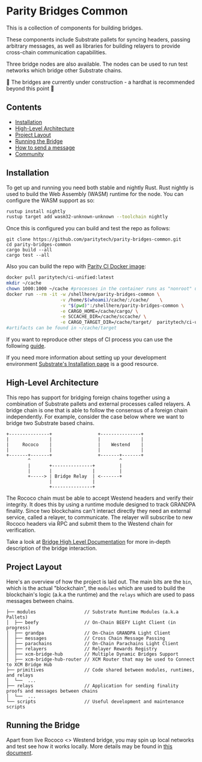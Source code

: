 # Parity Bridges Common

This is a collection of components for building bridges.

These components include Substrate pallets for syncing headers, passing arbitrary messages, as well as libraries for
building relayers to provide cross-chain communication capabilities.

Three bridge nodes are also available. The nodes can be used to run test networks which bridge other Substrate chains.

🚧 The bridges are currently under construction - a hardhat is recommended beyond this point 🚧

## Contents

- [Installation](#installation)
- [High-Level Architecture](#high-level-architecture)
- [Project Layout](#project-layout)
- [Running the Bridge](#running-the-bridge)
- [How to send a message](#how-to-send-a-message)
- [Community](#community)

## Installation

To get up and running you need both stable and nightly Rust. Rust nightly is used to build the Web Assembly (WASM)
runtime for the node. You can configure the WASM support as so:

```bash
rustup install nightly
rustup target add wasm32-unknown-unknown --toolchain nightly
```

Once this is configured you can build and test the repo as follows:

```
git clone https://github.com/paritytech/parity-bridges-common.git
cd parity-bridges-common
cargo build --all
cargo test --all
```

Also you can build the repo with [Parity CI Docker
image](https://github.com/paritytech/scripts/tree/master/dockerfiles/ci-unified):

```bash
docker pull paritytech/ci-unified:latest
mkdir ~/cache
chown 1000:1000 ~/cache #processes in the container runs as "nonroot" user with UID 1000
docker run --rm -it -w /shellhere/parity-bridges-common \
                    -v /home/$(whoami)/cache/:/cache/    \
                    -v "$(pwd)":/shellhere/parity-bridges-common \
                    -e CARGO_HOME=/cache/cargo/ \
                    -e SCCACHE_DIR=/cache/sccache/ \
                    -e CARGO_TARGET_DIR=/cache/target/  paritytech/ci-unified:latest cargo build --all
#artifacts can be found in ~/cache/target
```

If you want to reproduce other steps of CI process you can use the following
[guide](https://github.com/paritytech/scripts#reproduce-ci-locally).

If you need more information about setting up your development environment [Substrate's Installation
page](https://docs.substrate.io/main-docs/install/) is a good resource.

## High-Level Architecture

This repo has support for bridging foreign chains together using a combination of Substrate pallets and external
processes called relayers. A bridge chain is one that is able to follow the consensus of a foreign chain independently.
For example, consider the case below where we want to bridge two Substrate based chains.

```
+---------------+                 +---------------+
|               |                 |               |
|     Rococo    |                 |    Westend    |
|               |                 |               |
+-------+-------+                 +-------+-------+
        ^                                 ^
        |       +---------------+         |
        |       |               |         |
        +-----> | Bridge Relay  | <-------+
                |               |
                +---------------+
```

The Rococo chain must be able to accept Westend headers and verify their integrity. It does this by using a runtime
module designed to track GRANDPA finality. Since two blockchains can't interact directly they need an external service,
called a relayer, to communicate. The relayer will subscribe to new Rococo headers via RPC and submit them to the Westend
chain for verification.

Take a look at [Bridge High Level Documentation](./docs/high-level-overview.md) for more in-depth description of the
bridge interaction.

## Project Layout

Here's an overview of how the project is laid out. The main bits are the `bin`, which is the actual "blockchain", the
`modules` which are used to build the blockchain's logic (a.k.a the runtime) and the `relays` which are used to pass
messages between chains.

```
├── modules                  // Substrate Runtime Modules (a.k.a Pallets)
│  ├── beefy                 // On-Chain BEEFY Light Client (in progress)
│  ├── grandpa               // On-Chain GRANDPA Light Client
│  ├── messages              // Cross Chain Message Passing
│  ├── parachains            // On-Chain Parachains Light Client
│  ├── relayers              // Relayer Rewards Registry
│  ├── xcm-bridge-hub        // Multiple Dynamic Bridges Support
│  ├── xcm-bridge-hub-router // XCM Router that may be used to Connect to XCM Bridge Hub
├── primitives               // Code shared between modules, runtimes, and relays
│  └──  ...
├── relays                   // Application for sending finality proofs and messages between chains
│  └──  ...
└── scripts                  // Useful development and maintenance scripts
```

## Running the Bridge

Apart from live Rococo <> Westend bridge, you may spin up local networks and test see how it works locally. More
details may be found in
[this document](https://github.com/paritytech/polkadot-sdk/tree/master//cumulus/parachains/runtimes/bridge-hubs/README.md).

